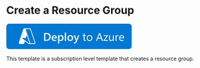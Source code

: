 # Create a Resource Group

[![Deploy To Azure](https://raw.githubusercontent.com/Azure/azure-quickstart-templates/master/1-CONTRIBUTION-GUIDE/images/deploytoazure.svg?sanitize=true)](https://portal.azure.com/#create/Microsoft.Template/uri/https%3A%2F%2Fraw.githubusercontent.com%2dhbisane%2Fmssp-sent-eu%2Fmaster%2Fsubscription-deployments%2Fcreate-rg%2Fazure-rg-deploy.json)

This template is a subscription level template that creates a resource group.
